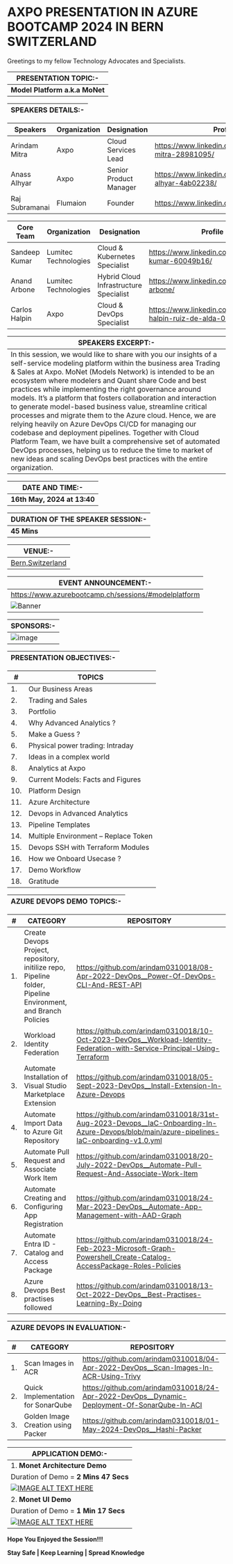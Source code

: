 # AXPO PRESENTATION IN AZURE BOOTCAMP 2024 IN BERN SWITZERLAND

Greetings to my fellow Technology Advocates and Specialists.

| __PRESENTATION TOPIC:-__ |
| --------- |
| __Model Platform a.k.a MoNet__ |

| __SPEAKERS DETAILS:-__ |
| --------- |

| __Speakers__ |  __Organization__ |  __Designation__ |  __Profile__ | 
| --------- |  --------- | --------- | --------- |
| Arindam Mitra | Axpo | Cloud Services Lead | https://www.linkedin.com/in/arindam-mitra-28981095/ |
| Anass Alhyar | Axpo | Senior Product Manager | https://www.linkedin.com/in/anass-alhyar-4ab02238/ |
| Raj Subramanai | Flumaion | Founder | https://www.linkedin.com/in/rajsubramani/ |

| __Core Team__ |  __Organization__ |  __Designation__ |  __Profile__ | 
| --------- |  --------- | --------- | --------- |
| Sandeep Kumar | Lumitec Technologies | Cloud & Kubernetes Specialist | https://www.linkedin.com/in/sandeep-kumar-60049b16/ |
| Anand Arbone | Lumitec Technologies | Hybrid Cloud Infrastructure Specialist | https://www.linkedin.com/in/anand-arbone/ |
| Carlos Halpin | Axpo | Cloud & DevOps Specialist | https://www.linkedin.com/in/carlos-r-halpin-ruiz-de-alda-0b6b63142/ |

| __SPEAKERS EXCERPT:-__ |
| --------- |
| In this session, we would like to share with you our insights of a self-service modeling platform within the business area Trading & Sales at Axpo. MoNet (Models Network) is intended to be an ecosystem where modelers and Quant share Code and best practices while implementing the right governance around models. It’s a platform that fosters collaboration and interaction to generate model-based business value, streamline critical processes and migrate them to the Azure cloud. Hence, we are relying heavily on Azure DevOps CI/CD for managing our codebase and deployment pipelines. Together with Cloud Platform Team, we have built a comprehensive set of automated DevOps processes, helping us to reduce the time to market of new ideas and scaling DevOps best practices with the entire organization. |

| __DATE AND TIME:-__ |
| --------- |
| __16th May, 2024 at 13:40__ |

| __DURATION OF THE SPEAKER SESSION:-__ |
| --------- |
| __45 Mins__ |

| __VENUE:-__ |
| --------- |
| [Bern,Switzerland](https://www.azurebootcamp.ch/location/) |

| __EVENT ANNOUNCEMENT:-__ |
| --------- |
| https://www.azurebootcamp.ch/sessions/#modelplatform |
| ![Banner](https://github.com/arindam0310018/16-May-2024-Model-Platform__Azure-Bootcamp-2024/assets/29681063/74321da6-f40b-4f7f-bf42-7007095ad8ed) |

| __SPONSORS:-__ |
| --------- |
| ![image](https://github.com/arindam0310018/16-May-2024-Model-Platform__Azure-Bootcamp-2024/assets/29681063/03791f66-da5c-45d4-978c-d62bbed477c5) |

| __PRESENTATION OBJECTIVES:-__ |
| --------- |

| __#__ | __TOPICS__ |
| --------- | --------- |
| 1. | Our Business Areas |
| 2. | Trading and Sales  |
| 3. | Portfolio  |
| 4. | Why Advanced Analytics ? |
| 5. | Make a Guess ? |
| 6. | Physical power trading: Intraday |
| 7. | Ideas in a complex world |
| 8. | Analytics at Axpo |
| 9. | Current Models: Facts and Figures |
| 10. | Platform Design |
| 11. | Azure Architecture |
| 12. | Devops in Advanced Analytics |
| 13. | Pipeline Templates |
| 14. | Multiple Environment – Replace Token |
| 15. | Devops SSH with Terraform Modules |
| 16. | How we Onboard Usecase ? |
| 17. | Demo Workflow |
| 18. | Gratitude |

| __AZURE DEVOPS DEMO TOPICS:-__ |
| --------- |

| __#__ | __CATEGORY__ | __REPOSITORY__ |
| --------- | --------- | --------- |
| 1. | Create Devops Project, repository, initilize repo, Pipeline folder, Pipeline Environment, and Branch Policies | https://github.com/arindam0310018/08-Apr-2022-DevOps__Power-Of-DevOps-CLI-And-REST-API |
| 2. | Workload Identity Federation | https://github.com/arindam0310018/10-Oct-2023-DevOps__Workload-Identity-Federation-with-Service-Principal-Using-Terraform |
| 3. | Automate Installation of Visual Studio Marketplace Extension | https://github.com/arindam0310018/05-Sept-2023-DevOps__Install-Extension-In-Azure-Devops |
| 4. | Automate Import Data to Azure Git Repository | https://github.com/arindam0310018/31st-Aug-2023-Devops__IaC-Onboarding-In-Azure-Devops/blob/main/azure-pipelines-IaC-onboarding-v1.0.yml |
| 5. | Automate Pull Request and Associate Work Item | https://github.com/arindam0310018/20-July-2022-DevOps__Automate-Pull-Request-And-Associate-Work-Item |
| 6. | Automate Creating and Configuring App Registration  | https://github.com/arindam0310018/24-Mar-2023-DevOps__Automate-App-Management-with-AAD-Graph |
| 7. | Automate Entra ID - Catalog and Access Package | https://github.com/arindam0310018/24-Feb-2023-Microsoft-Graph-Powershell_Create-Catalog-AccessPackage-Roles-Policies |
| 8. | Azure Devops Best practises followed | https://github.com/arindam0310018/13-Oct-2022-DevOps__Best-Practises-Learning-By-Doing |

| __AZURE DEVOPS IN EVALUATION:-__ |
| --------- |

| __#__ | __CATEGORY__ | __REPOSITORY__ |
| --------- | --------- | --------- |
| 1. | Scan Images in ACR | https://github.com/arindam0310018/04-Apr-2022-DevOps__Scan-Images-In-ACR-Using-Trivy |
| 2. | Quick Implementation for SonarQube | https://github.com/arindam0310018/24-Apr-2022-DevOps__Dynamic-Deployment-Of-SonarQube-In-ACI |
| 3. | Golden Image Creation using Packer | https://github.com/arindam0310018/01-May-2024-DevOps__Hashi-Packer |


| __APPLICATION DEMO:-__ |
| --------- |
| 1. __Monet Architecture Demo__ |
| Duration of Demo = __2 Mins 47 Secs__ |
| [![IMAGE ALT TEXT HERE](https://img.youtube.com/vi/DOo_BvAMOUE/0.jpg)](https://www.youtube.com/watch?v=DOo_BvAMOUE) |
| 2. __Monet UI Demo__ |
| Duration of Demo = __1 Min 17 Secs__ |
| [![IMAGE ALT TEXT HERE](https://img.youtube.com/vi/XTEVRW3xVms/0.jpg)](https://www.youtube.com/watch?v=XTEVRW3xVms) |

__Hope You Enjoyed the Session!!!__

__Stay Safe | Keep Learning | Spread Knowledge__
